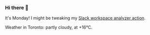 ### Hi there :wave:

It's Monday! I might be tweaking my [Slack workspace analyzer action](https://github.com/bewuethr/slack-analyzer).

Weather in Toronto: partly cloudy, at +16°C.
